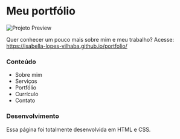 # Meu portfólio

![Projeto Preview](https://github.com/Isabella-Lopes-Vilhaba/portfolio/blob/master/assets/previw.jpeg?raw=true)

Quer conhecer um pouco mais sobre mim e meu trabalho? Acesse:
  https://isabella-lopes-vilhaba.github.io/portfolio/

### Conteúdo
- Sobre mim
- Serviços
- Portfólio
- Currículo
- Contato

### Desenvolvimento
Essa página foi totalmente desenvolvida em HTML e CSS.